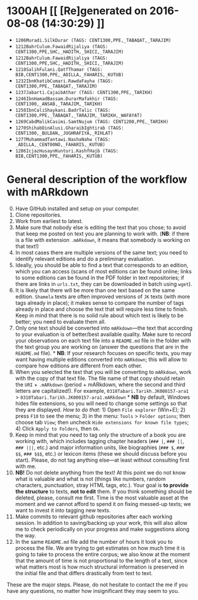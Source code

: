 # 1300AH [[ [Re]generated on 2016-08-08 (14:30:29) ]]

* `1206Muradi.SilkDurar (TAGS: CENT1300,PPE,_TABAQAT,_TARAJIM)`
* `1212BahrCulum.FawaidRijaliya (TAGS: CENT1300,PPE,SHC,_HADITH,_SHICI,_TARAJIM)`
* `1212BahrCulum.FawaidRijaliya (TAGS: CENT1300,PPE,SHC,_HADITH,_SHICI,_TARAJIM)`
* `1218SalihFulani.QatfThamar (TAGS: BIB,CENT1300,PPE,_ADILLA,_FAHARIS,_KUTUB)`
* `1232IbnKhatibCumari.RawdaFayha (TAGS: CENT1300,PPE,_TABAQAT,_TARAJIM)`
* `1237Jabarti.CajaibAthar (TAGS: CENT1300,PPE,_TARIKH)`
* `1246IbnHamadBassam.DurarMafakhir (TAGS: CENT1300,_ANSAB,_TARAJIM,_TARIKH)`
* `1250IbnCaliShaykani.BadrTalic (TAGS: CENT1300,PPE,_TABAQAT,_TARAJIM,_TARIKH,_WAFAYAT)`
* `1269CabdMalikCasimi.SamtNujum (TAGS: CENT1200,PPE,_TARIKH)`
* `1270ShihabDinAlusi.GharaibIghtirab (TAGS: CENT1300,_BULDAN,_JUGHRAFIYA,_RIHLAT)`
* `1277MuhammadTantawi.NashaNahw (TAGS: _ADILLA,_CENT00NO,_FAHARIS,_KUTUB)`
* `1286IcjazHusaynKunturi.KashfHajb (TAGS: BIB,CENT1300,PPE,_FAHARIS,_KUTUB)`


# General description of the workflow with mARkdown

0. Have GitHub installed and setup on your computer.
1. Clone repositories.
2. Work from earliest to latest.
3. Make sure that nobody else is editing the text that you chose; to avoid that keep me posted on text you are planning to work with. (**NB**: if there is a file with extension `.mARkdown`, it means that somebody is working on that text!)
4. In most cases there are multiple versions of the same text; you need to identify relevant editions and do a preliminary evaluation.
5. Ideally,  you should be able to find a text that corresponds to an edition,  which you can access (scans of most editions can be found online; links to some editions can be found in the PDF folder in text repositories; if there are links in `urls.txt`, they can be downloaded in batch using `wget`). 
6. It is likely that there will be more than one text based on the same edition. `Shamela` texts are often improved versions of `JK` texts (with more tags already in place);  it makes sense to compare the number of tags already in place and choose the text that will require less time to finish. Keep in mind that there is no solid rule about which text is likely to be better; you need to evaluate them all.
7. Only one text should be converted into `mARkdown`—the text that according to your evaluation is of better/best available quality. Make sure to record your observations on each text file into a `README.md` file in the folder with the text group you are working on (answer the questions that are in the `README.md` file).
 		* **NB**: If your research focuses on specific texts, you may want having multiple editions converted into `mARkdown`; this will allow to compare how editions are different from each other.
8. When you selected the text that you will be converting to `mARkdown`, work with the copy of that text file. The file name of that copy should retain the `URI` + `.mARkdown` (period + mARkdown,  where the second and third letters are capitalized!). For example, `0310Tabari.Tarikh.JK000157-ara1` > `0310Tabari.Tarikh.JK000157-ara1.mARkdown`
		* **NB** by default, Windows hides file extensions, so you will need to change some settings so that they are displayed. *How to do that*: 1) Open `File explorer` (Win+E); 2) press `F10` to see the menu; 3) in the menu: `Tools` > `Folder options`; then choose tab `View`; then uncheck `Hide extensions for known file types`; 4) Click `Apply to Folders`, then `Ok`.
9. Keep in mind that you need to tag only the structure of a book you are working with,  which includes tagging chapter headers (`### |`, `### ||`, `### |||`, etc.) and major information units, like biographies (`### $`, `### $$`, `### $$$`, etc.) or lexicon items (these we should discuss before you start). Please, do not tag anything else—at least without consulting first with me.
10. **NB!** Do not delete anything from the text! At this point we do not know what is valuable and what is not (things like numbers, random characters, punctuation, stray HTML tags, etc.). Your goal is **to provide the structure** to texts, **not to edit** them. If you think something should be deleted, please, consult me first. Time is the most valuable asset at the moment and we cannot afford to spend it on fixing messed-up texts; we want to invest it into tagging new texts.
10. Make commits to relevant github repositories after each working session. In addition to saving/backing up your work, this will also allow me to check periodically on your progress and make suggestions along the way.
11. In the same `README.md` file add the number of hours it took you to process the file. We are trying to get estimates on how much time it is going to take to process the entire corpus; we also know at the moment that the amount of time is not proportional to the length of a text, since what matters most is how much structural information is preserved in the initial file and that differs drastically from text to text.

These are the major steps.  Please, do not hesitate to contact the me if you have any questions, no matter how insignificant they may seem to you.

